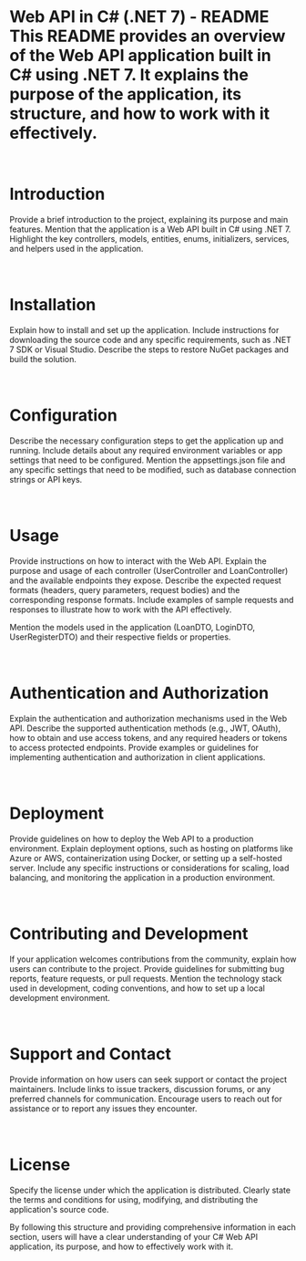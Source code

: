 <h1>Web API in C# (.NET 7) - README
This README provides an overview of the Web API application built in C# using .NET 7. It explains the purpose of the application, its structure, and how to work with it effectively.</h1>

<h1><br>Introduction<br></h1>
Provide a brief introduction to the project, explaining its purpose and main features. Mention that the application is a Web API built in C# using .NET 7. Highlight the key controllers, models, entities, enums, initializers, services, and helpers used in the application.

<h1><br>Installation<br></h1>
Explain how to install and set up the application. Include instructions for downloading the source code and any specific requirements, such as .NET 7 SDK or Visual Studio. Describe the steps to restore NuGet packages and build the solution.

<h1><br>Configuration<br></h1>
Describe the necessary configuration steps to get the application up and running. Include details about any required environment variables or app settings that need to be configured. Mention the appsettings.json file and any specific settings that need to be modified, such as database connection strings or API keys.

<h1><br>Usage<br></h1>
Provide instructions on how to interact with the Web API. Explain the purpose and usage of each controller (UserController and LoanController) and the available endpoints they expose. Describe the expected request formats (headers, query parameters, request bodies) and the corresponding response formats. Include examples of sample requests and responses to illustrate how to work with the API effectively.

Mention the models used in the application (LoanDTO, LoginDTO, UserRegisterDTO) and their respective fields or properties.

<h1><br>Authentication and Authorization<br></h1>
Explain the authentication and authorization mechanisms used in the Web API. Describe the supported authentication methods (e.g., JWT, OAuth), how to obtain and use access tokens, and any required headers or tokens to access protected endpoints. Provide examples or guidelines for implementing authentication and authorization in client applications.

<h1><br>Deployment<br></h1>
Provide guidelines on how to deploy the Web API to a production environment. Explain deployment options, such as hosting on platforms like Azure or AWS, containerization using Docker, or setting up a self-hosted server. Include any specific instructions or considerations for scaling, load balancing, and monitoring the application in a production environment.

<h1><br>Contributing and Development<br></h1>
If your application welcomes contributions from the community, explain how users can contribute to the project. Provide guidelines for submitting bug reports, feature requests, or pull requests. Mention the technology stack used in development, coding conventions, and how to set up a local development environment.

<h1><br>Support and Contact<br></h1>
Provide information on how users can seek support or contact the project maintainers. Include links to issue trackers, discussion forums, or any preferred channels for communication. Encourage users to reach out for assistance or to report any issues they encounter.

<h1><br>License<br></h1>
Specify the license under which the application is distributed. Clearly state the terms and conditions for using, modifying, and distributing the application's source code.

By following this structure and providing comprehensive information in each section, users will have a clear understanding of your C# Web API application, its purpose, and how to effectively work with it.
